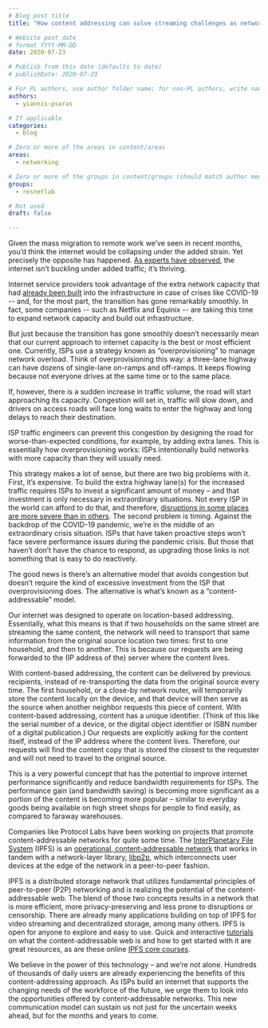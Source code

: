 ```yaml
---
# Blog post title
title: "How content addressing can solve streaming challenges as networks are overloaded"

# Website post date
# format YYYY-MM-DD
date: 2020-07-23

# Publish from this date (defaults to date)
# publishDate: 2020-07-23

# For PL authors, use author folder name; for non-PL authors, write name as in paper within ""
authors:
  - yiannis-psaras

# If applicable
categories:
  - blog

# Zero or more of the areas in content/areas
areas:
  - networking

# Zero or more of the groups in content/groups (should match author membership)
groups:
  - resnetlab

# Not used
draft: false

---
```

Given the mass migration to remote work we’ve seen in recent months, you’d think the internet would be collapsing under the added strain. Yet precisely the opposite has happened. [As experts have observed](https://www.technologyreview.com/2020/04/07/998552/why-the-coronavirus-lockdown-is-making-the-internet-better-than-ever/), the internet isn’t buckling under added traffic; it’s thriving.

Internet service providers took advantage of the extra network capacity that had [already been built](https://www.networkworld.com/article/3541357/why-didnt-covid-19-break-the-internet.html) into the infrastructure in case of crises like COVID-19 -- and, for the most part, the transition has gone remarkably smoothly. In fact, some companies -- such as Netflix and Equinix -- are taking this time to expand network capacity and build out infrastructure.

But just because the transition has gone smoothly doesn’t necessarily mean that our current approach to internet capacity is the best or most efficient one. Currently, ISPs use a strategy known as “overprovisioning” to manage network overload. Think of overprovisioning this way: a three-lane highway can have dozens of single-lane on-ramps and off-ramps. It keeps flowing because not everyone drives at the same time or to the same place.

If, however, there is a sudden increase in traffic volume, the road will start approaching its capacity. Congestion will set in, traffic will slow down, and drivers on access roads will face long waits to enter the highway and long delays to reach their destination.

ISP traffic engineers can prevent this congestion by designing the road for worse-than-expected conditions, for example, by adding extra lanes. This is essentially how overprovisioning works: ISPs intentionally build networks with more capacity than they will usually need.

This strategy makes a lot of sense, but there are two big problems with it. First, it’s expensive. To build the extra highway lane(s) for the increased traffic requires ISPs to invest a significant amount of money – and that investment is only necessary in extraordinary situations. Not every ISP in the world can afford to do that, and therefore, [disruptions in some places are more severe than in others](https://www.internetsociety.org/blog/2020/05/how-has-covid-19-impacted-last-mile-networks/). The second problem is timing. Against the backdrop of the COVID-19 pandemic, we’re in the middle of an extraordinary crisis situation. ISPs that have taken proactive steps won’t face severe performance issues during the pandemic crisis. But those that haven’t don’t have the chance to respond, as upgrading those links is not something that is easy to do reactively.

The good news is there’s an alternative model that avoids congestion but doesn’t require the kind of excessive investment from the ISP that overprovisioning does. The alternative is what’s known as a “content-addressable” model.

Our internet was designed to operate on location-based addressing. Essentially, what this means is that if two households on the same street are streaming the same content, the network will need to transport that same information from the original source location two times: first to one household, and then to another. This is because our requests are being forwarded to the (IP address of the) server where the content lives.

With content-based addressing, the content can be delivered by previous recipients, instead of re-transporting the data from the original source every time. The first household, or a close-by network router, will temporarily store the content locally on the device, and that device will then serve as the source when another neighbor requests this piece of content. With content-based addressing, content has a unique identifier. (Think of this like the serial number of a device, or the digital object identifier or ISBN number of a digital publication.) Our requests are explicitly asking for the content itself, instead of the IP address where the content lives. Therefore, our requests will find the content copy that is stored the closest to the requester and will not need to travel to the original source.

This is a very powerful concept that has the potential to improve internet performance significantly and reduce bandwidth requirements for ISPs. The performance gain (and bandwidth saving) is becoming more significant as a portion of the content is becoming more popular – similar to everyday goods being available on high street shops for people to find easily, as compared to faraway warehouses.

Companies like Protocol Labs have been working on projects that promote content-addressable networks for quite some time. The [InterPlanetary File System](http://docs.ipfs.io) (IPFS) is an [operational, content-addressable network](https://www.youtube.com/watch?v=0IGzEYixJHk) that works in tandem with a network-layer library, [libp2p](http://libp2p.io), which interconnects user devices at the edge of the network in a peer-to-peer fashion.

IPFS is a distributed storage network that utilizes fundamental principles of peer-to-peer (P2P) networking and is realizing the potential of the content-addressable web. The blend of those two concepts results in a network that is more efficient, more privacy-preserving and less prone to disruptions or censorship. There are already many applications building on top of IPFS for video streaming and decentralized storage, among many others. IPFS is open for anyone to explore and easy to use. Quick and interactive [tutorials](https://proto.school/#/) on what the content-addressable web is and how to get started with it are great resources, as are these online [IPFS core courses](https://www.youtube.com/playlist?list=PLuhRWgmPaHtSsHMhjeWpfOzr8tonPaePu).

We believe in the power of this technology – and we’re not alone. Hundreds of thousands of daily users are already experiencing the benefits of this content-addressing approach. As ISPs build an internet that supports the changing needs of the workforce of the future, we urge them to look into the opportunities offered by content-addressable networks. This new communication model can sustain us not just for the uncertain weeks ahead, but for the months and years to come.

